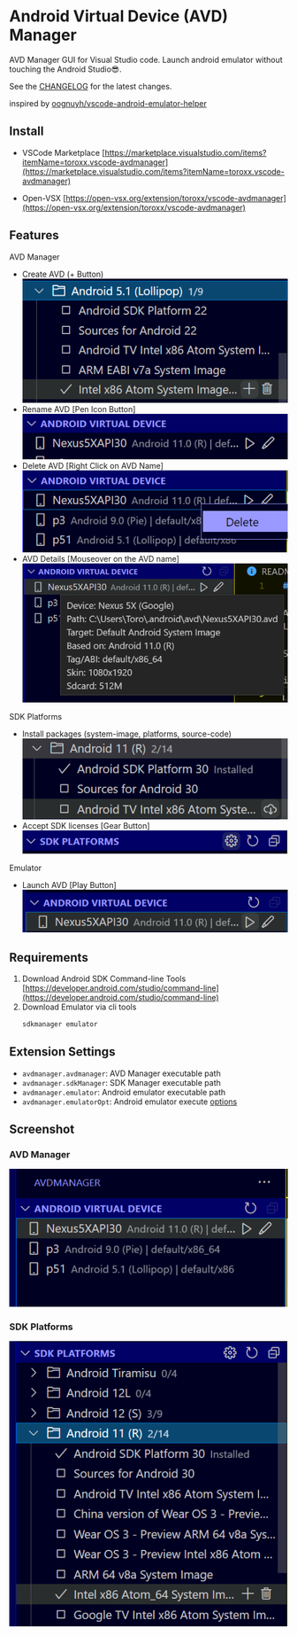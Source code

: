 # Android Virtual Device (AVD) Manager

AVD Manager GUI for Visual Studio code.
Launch android emulator without touching the Android Studio😎.

See the [CHANGELOG](CHANGELOG.md) for the latest changes.

inspired by [oognuyh/vscode-android-emulator-helper](https://github.com/oognuyh/vscode-android-emulator-helper)

## Install

- VSCode Marketplace
  [https://marketplace.visualstudio.com/items?itemName=toroxx.vscode-avdmanager](https://marketplace.visualstudio.com/items?itemName=toroxx.vscode-avdmanager)
  
- Open-VSX
  [https://open-vsx.org/extension/toroxx/vscode-avdmanager](https://open-vsx.org/extension/toroxx/vscode-avdmanager)

## Features

AVD Manager

* Create AVD (+ Button)
  ![img](image/README/1647306492723.png)
* Rename AVD [Pen Icon Button]
  ![img](image/README/1647306376053.png)
* Delete AVD [Right Click on AVD Name]
  ![img](image/README/1647306333965.png)
* AVD Details [Mouseover on the AVD name]
  ![img](image/README/1647306806230.png)

SDK Platforms

* Install packages (system-image, platforms, source-code)
  ![img](image/README/1647306155699.png)
* Accept SDK licenses [Gear Button]
  ![img](image/README/1647306223521.png)

Emulator

* Launch AVD [Play Button]
  ![img](image/README/1647306185675.png)

## Requirements

1. Download Android SDK Command-line Tools
   [https://developer.android.com/studio/command-line](https://developer.android.com/studio/command-line)
2. Download Emulator via cli tools
   ```bash
   sdkmanager emulator
   ```

## Extension Settings

* `avdmanager.avdmanager`: AVD Manager executable path
* `avdmanager.sdkManager`: SDK Manager executable path
* `avdmanager.emulator`: Android emulator executable path
* `avdmanager.emulatorOpt`: Android emulator execute [options](https://developer.android.com/studio/run/emulator-commandline)

## Screenshot

### AVD Manager

![](image/README/1647305763146.png)

### SDK Platforms

![](image/README/1647305800773.png)
